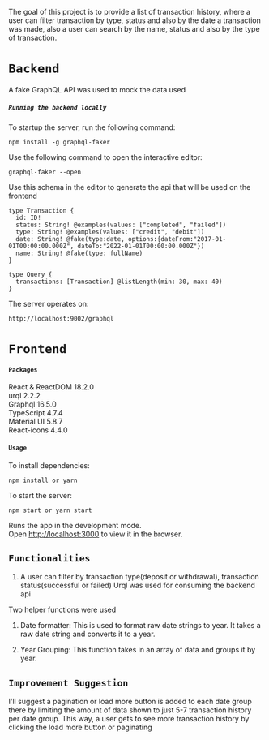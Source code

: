 The goal of this project is to provide a list of transaction history, where a user can filter transaction by type, status and also by the date a transaction was made, also a user can search by the name, status and also by the type of transaction.

# `Backend`

A fake GraphQL API was used to mock the data used

##### `Running the backend locally`

To startup the server, run the following command:

    npm install -g graphql-faker

Use the following command to open the interactive editor:

    graphql-faker --open

Use this schema in the editor to generate the api that will be used on the frontend

```
type Transaction {
  id: ID!
  status: String! @examples(values: ["completed", "failed"])
  type: String! @examples(values: ["credit", "debit"])
  date: String! @fake(type:date, options:{dateFrom:"2017-01-01T00:00:00.000Z", dateTo:"2022-01-01T00:00:00.000Z"})
  name: String! @fake(type: fullName)
}

type Query {
  transactions: [Transaction] @listLength(min: 30, max: 40)
}
```

The server operates on:

```
http://localhost:9002/graphql
```

# `Frontend`

#### `Packages`

React & ReactDOM 18.2.0<br>
urql 2.2.2<br>
Graphql 16.5.0 <br>
TypeScript 4.7.4 <br>
Material UI 5.8.7 <br>
React-icons 4.4.0<br>

#### `Usage`

To install dependencies:

```
npm install or yarn
```

To start the server:

```
npm start or yarn start
```

Runs the app in the development mode.\
Open [http://localhost:3000](http://localhost:3000) to view it in the browser.

## `Functionalities`

1. A user can filter by transaction type(deposit or withdrawal), transaction status(successful or failed)
   Urql was used for consuming the backend api

Two helper functions were used

1. Date formatter: This is used to format raw date strings to year. It takes a raw date string and converts it to a year.

2. Year Grouping: This function takes in an array of data and groups it by year.

## `Improvement Suggestion`

I'll suggest a pagination or load more button is added to each date group there by limiting the amount of data shown to just 5-7 transaction history per date group. This way, a user gets to see more transaction history by clicking the load more button or paginating
